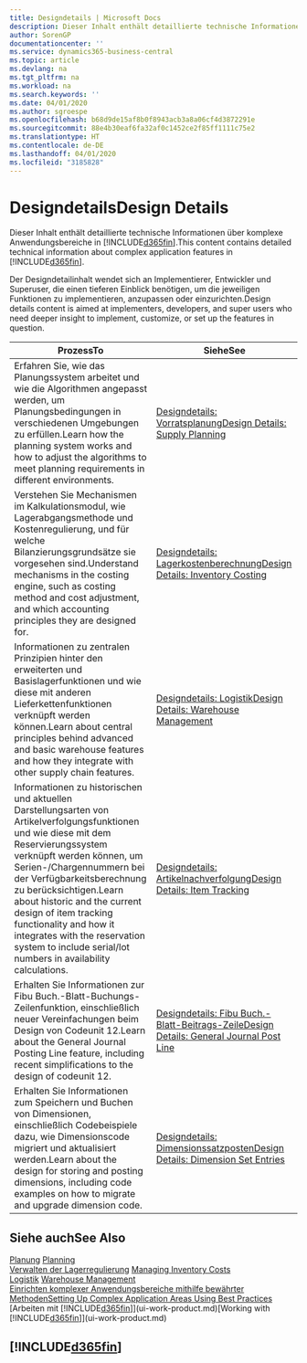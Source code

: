 ```yaml
---
title: Designdetails | Microsoft Docs
description: Dieser Inhalt enthält detaillierte technische Informationen über komplexe Anwendungsbereiche in  Business Central.
author: SorenGP
documentationcenter: ''
ms.service: dynamics365-business-central
ms.topic: article
ms.devlang: na
ms.tgt_pltfrm: na
ms.workload: na
ms.search.keywords: ''
ms.date: 04/01/2020
ms.author: sgroespe
ms.openlocfilehash: b68d9de15af8b0f8943acb3a8a06cf4d3872291e
ms.sourcegitcommit: 88e4b30eaf6fa32af0c1452ce2f85ff1111c75e2
ms.translationtype: HT
ms.contentlocale: de-DE
ms.lasthandoff: 04/01/2020
ms.locfileid: "3185828"
---
```

# <a name="design-details"></a><span data-ttu-id="87e94-103">Designdetails</span><span class="sxs-lookup"><span data-stu-id="87e94-103">Design Details</span></span>
<span data-ttu-id="87e94-104">Dieser Inhalt enthält detaillierte technische Informationen über komplexe Anwendungsbereiche in [!INCLUDE[d365fin](includes/d365fin_md.md)].</span><span class="sxs-lookup"><span data-stu-id="87e94-104">This content contains detailed technical information about complex application features in [!INCLUDE[d365fin](includes/d365fin_md.md)].</span></span>  

 <span data-ttu-id="87e94-105">Der Designdetailinhalt wendet sich an Implementierer, Entwickler und Superuser, die einen tieferen Einblick benötigen, um die jeweiligen Funktionen zu implementieren, anzupassen oder einzurichten.</span><span class="sxs-lookup"><span data-stu-id="87e94-105">Design details content is aimed at implementers, developers, and super users who need deeper insight to implement, customize, or set up the features in question.</span></span>  

|<span data-ttu-id="87e94-106">**Prozess**</span><span class="sxs-lookup"><span data-stu-id="87e94-106">**To**</span></span>|<span data-ttu-id="87e94-107">**Siehe**</span><span class="sxs-lookup"><span data-stu-id="87e94-107">**See**</span></span>|  
|------------|-------------|  
|<span data-ttu-id="87e94-108">Erfahren Sie, wie das Planungssystem arbeitet und wie die Algorithmen angepasst werden, um Planungsbedingungen in verschiedenen Umgebungen zu erfüllen.</span><span class="sxs-lookup"><span data-stu-id="87e94-108">Learn how the planning system works and how to adjust the algorithms to meet planning requirements in different environments.</span></span>|[<span data-ttu-id="87e94-109">Designdetails: Vorratsplanung</span><span class="sxs-lookup"><span data-stu-id="87e94-109">Design Details: Supply Planning</span></span>](design-details-supply-planning.md)|  
|<span data-ttu-id="87e94-110">Verstehen Sie Mechanismen im Kalkulationsmodul, wie Lagerabgangsmethode und Kostenregulierung, und für welche Bilanzierungsgrundsätze sie vorgesehen sind.</span><span class="sxs-lookup"><span data-stu-id="87e94-110">Understand mechanisms in the costing engine, such as costing method and cost adjustment, and which accounting principles they are designed for.</span></span>|[<span data-ttu-id="87e94-111">Designdetails: Lagerkostenberechnung</span><span class="sxs-lookup"><span data-stu-id="87e94-111">Design Details: Inventory Costing</span></span>](design-details-inventory-costing.md)|  
|<span data-ttu-id="87e94-112">Informationen zu zentralen Prinzipien hinter den erweiterten und Basislagerfunktionen und wie diese mit anderen Lieferkettenfunktionen verknüpft werden können.</span><span class="sxs-lookup"><span data-stu-id="87e94-112">Learn about central principles behind advanced and basic warehouse features and how they integrate with other supply chain features.</span></span>|[<span data-ttu-id="87e94-113">Designdetails: Logistik</span><span class="sxs-lookup"><span data-stu-id="87e94-113">Design Details: Warehouse Management</span></span>](design-details-warehouse-management.md)|  
|<span data-ttu-id="87e94-114">Informationen zu historischen und aktuellen Darstellungsarten von Artikelverfolgungsfunktionen und wie diese mit dem Reservierungssystem verknüpft werden können, um Serien-/Chargennummern bei der Verfügbarkeitsberechnung zu berücksichtigen.</span><span class="sxs-lookup"><span data-stu-id="87e94-114">Learn about historic and the current design of item tracking functionality and how it integrates with the reservation system to include serial/lot numbers in availability calculations.</span></span>|[<span data-ttu-id="87e94-115">Designdetails: Artikelnachverfolgung</span><span class="sxs-lookup"><span data-stu-id="87e94-115">Design Details: Item Tracking</span></span>](design-details-item-tracking.md)|  
|<span data-ttu-id="87e94-116">Erhalten Sie Informationen zur Fibu Buch.-Blatt-Buchungs-Zeilenfunktion, einschließlich neuer Vereinfachungen beim Design von Codeunit 12.</span><span class="sxs-lookup"><span data-stu-id="87e94-116">Learn about the General Journal Posting Line feature, including recent simplifications to the design of codeunit 12.</span></span>|[<span data-ttu-id="87e94-117">Designdetails: Fibu Buch.-Blatt-Beitrags-Zeile</span><span class="sxs-lookup"><span data-stu-id="87e94-117">Design Details: General Journal Post Line</span></span>](design-details-general-journal-post-line.md)|
|<span data-ttu-id="87e94-118">Erhalten Sie Informationen zum Speichern und Buchen von Dimensionen, einschließlich Codebeispiele dazu, wie Dimensionscode migriert und aktualisiert werden.</span><span class="sxs-lookup"><span data-stu-id="87e94-118">Learn about the design for storing and posting dimensions, including code examples on how to migrate and upgrade dimension code.</span></span>|[<span data-ttu-id="87e94-119">Designdetails: Dimensionssatzposten</span><span class="sxs-lookup"><span data-stu-id="87e94-119">Design Details: Dimension Set Entries</span></span>](design-details-dimension-set-entries.md)| 

## <a name="see-also"></a><span data-ttu-id="87e94-120">Siehe auch</span><span class="sxs-lookup"><span data-stu-id="87e94-120">See Also</span></span>  
 <span data-ttu-id="87e94-121">[Planung](production-planning.md) </span><span class="sxs-lookup"><span data-stu-id="87e94-121">[Planning](production-planning.md) </span></span>  
 <span data-ttu-id="87e94-122">[Verwalten der Lagerregulierung](finance-manage-inventory-costs.md) </span><span class="sxs-lookup"><span data-stu-id="87e94-122">[Managing Inventory Costs](finance-manage-inventory-costs.md) </span></span>  
 <span data-ttu-id="87e94-123">[Logistik](warehouse-manage-warehouse.md) </span><span class="sxs-lookup"><span data-stu-id="87e94-123">[Warehouse Management](warehouse-manage-warehouse.md) </span></span>  
 [<span data-ttu-id="87e94-124">Einrichten komplexer Anwendungsbereiche mithilfe bewährter Methoden</span><span class="sxs-lookup"><span data-stu-id="87e94-124">Setting Up Complex Application Areas Using Best Practices</span></span>](set-up-complex-application-areas-using-best-practices.md)  
 <span data-ttu-id="87e94-125">[Arbeiten mit [!INCLUDE[d365fin](includes/d365fin_md.md)]](ui-work-product.md)</span><span class="sxs-lookup"><span data-stu-id="87e94-125">[Working with [!INCLUDE[d365fin](includes/d365fin_md.md)]](ui-work-product.md)</span></span>

 ## [!INCLUDE[d365fin](includes/free_trial_md.md)]  
